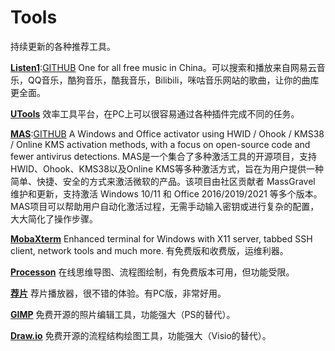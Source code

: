 # Tools
持续更新的各种推荐工具。


[**Listen1**](https://listen1.github.io/listen1/):[GITHUB](https://github.com/listen1/)
One for all free music in China。可以搜索和播放来自网易云音乐，QQ音乐，酷狗音乐，酷我音乐，Bilibili，咪咕音乐网站的歌曲，让你的曲库更全面。

[**UTools**](https://www.u.tools/)
效率工具平台，在PC上可以很容易通过各种插件完成不同的任务。

[**MAS**](https://massgrave.dev/):[GITHUB](https://github.com/massgravel/Microsoft-Activation-Scripts)
A Windows and Office activator using HWID / Ohook / KMS38 / Online KMS activation methods, with a focus on open-source code and fewer antivirus detections.
MAS是一个集合了多种激活工具的开源项目，支持HWID、Ohook、KMS38以及Online KMS等多种激活方式，旨在为用户提供一种简单、快捷、安全的方式来激活微软的产品。该项目由社区贡献者 MassGravel 维护和更新，支持激活 Windows 10/11 和 Office 2016/2019/2021 等多个版本。MAS项目可以帮助用户自动化激活过程，无需手动输入密钥或进行复杂的配置，大大简化了操作步骤。

[**MobaXterm**](https://mobaxterm.mobatek.net/)
Enhanced terminal for Windows with X11 server, tabbed SSH client, network tools and much more.
有免费版和收费版，运维利器。

[**Processon**](https://www.processon.com/)
在线思维导图、流程图绘制，有免费版本可用，但功能受限。

[**荐片**](http://www.jianpian9.com/)
荐片播放器，很不错的体验。有PC版，非常好用。

[**GIMP**](https://www.gimp.org/)
免费开源的照片编辑工具，功能强大（PS的替代）。

[**Draw.io**](https://github.com/jgraph/drawio-desktop)
免费开源的流程结构绘图工具，功能强大（Visio的替代）。




